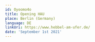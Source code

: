 ```yaml
---
id: Oyoomo4o
title: Opening HAU
place: Berlin (Germany)
language: DE
linkUri: https://www.hebbel-am-ufer.de/
date: 'September 1st 2021'
---
```


